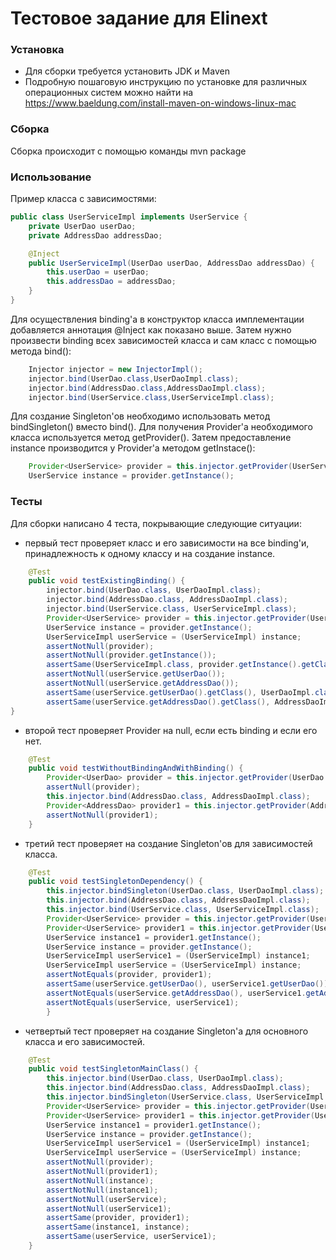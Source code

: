 # Тестовое задание для Elinext

### Установка

* Для сборки требуется установить JDK и Maven
* Подробную пошаговую инструкцию по установке для различных операционных систем можно найти
  на https://www.baeldung.com/install-maven-on-windows-linux-mac

### Cборка

Сборка происходит с помощью команды mvn package

### Использование

Пример класса с зависимостями:

```java
public class UserServiceImpl implements UserService {
    private UserDao userDao;
    private AddressDao addressDao;

    @Inject
    public UserServiceImpl(UserDao userDao, AddressDao addressDao) {
        this.userDao = userDao;
        this.addressDao = addressDao;
    }
}
```

Для осуществления binding'а в конструктор класса имплементации добавляется аннотация @Inject как показано выше. Затем
нужно произвести binding всех зависимостей класса и сам класс с помощью метода bind():

```java
    Injector injector = new InjectorImpl();
    injector.bind(UserDao.class,UserDaoImpl.class);
    injector.bind(AddressDao.class,AddressDaoImpl.class);
    injector.bind(UserService.class,UserServiceImpl.class);
```
Для создание Singleton'ов необходимо использовать метод bindSingleton() вместо bind().
Для получения Provider'а необходимого класса используется метод getProvider(). Затем предоставление instance производится у Provider'а методом getInstace():
```java
    Provider<UserService> provider = this.injector.getProvider(UserService.class);
    UserService instance = provider.getInstance();
```
### Тесты

Для сборки написано 4 теста, покрывающие следующие ситуации:

* первый тест проверяет класс и его зависимости на все binding'и, принадлежность к одному классу и на создание instance.
```java
    @Test
    public void testExistingBinding() {
        injector.bind(UserDao.class, UserDaoImpl.class);
        injector.bind(AddressDao.class, AddressDaoImpl.class);
        injector.bind(UserService.class, UserServiceImpl.class);
        Provider<UserService> provider = this.injector.getProvider(UserService.class);
        UserService instance = provider.getInstance();
        UserServiceImpl userService = (UserServiceImpl) instance;
        assertNotNull(provider);
        assertNotNull(provider.getInstance());
        assertSame(UserServiceImpl.class, provider.getInstance().getClass());
        assertNotNull(userService.getUserDao());
        assertNotNull(userService.getAddressDao());
        assertSame(userService.getUserDao().getClass(), UserDaoImpl.class);
        assertSame(userService.getAddressDao().getClass(), AddressDaoImpl.class);
}
```
* второй тест проверяет Provider на null, если есть binding и если его нет.
```java
    @Test
    public void testWithoutBindingAndWithBinding() {
        Provider<UserDao> provider = this.injector.getProvider(UserDao.class);
        assertNull(provider);
        this.injector.bind(AddressDao.class, AddressDaoImpl.class);
        Provider<AddressDao> provider1 = this.injector.getProvider(AddressDao.class);
        assertNotNull(provider1);
    }
```  
* третий тест проверяет на создание Singleton'ов для зависимостей класса.
```java
    @Test
    public void testSingletonDependency() {
        this.injector.bindSingleton(UserDao.class, UserDaoImpl.class);
        this.injector.bind(AddressDao.class, AddressDaoImpl.class);
        this.injector.bind(UserService.class, UserServiceImpl.class);
        Provider<UserService> provider = this.injector.getProvider(UserService.class);
        Provider<UserService> provider1 = this.injector.getProvider(UserService.class);
        UserService instance1 = provider1.getInstance();
        UserService instance = provider.getInstance();
        UserServiceImpl userService1 = (UserServiceImpl) instance1;
        UserServiceImpl userService = (UserServiceImpl) instance;
        assertNotEquals(provider, provider1);
        assertSame(userService.getUserDao(), userService1.getUserDao());
        assertNotEquals(userService.getAddressDao(), userService1.getAddressDao());
        assertNotEquals(userService, userService1);
        }
```  
* четвертый тест проверяет на создание Singleton'а для основного класса и его зависимостей.
```java
    @Test
    public void testSingletonMainClass() {
        this.injector.bind(UserDao.class, UserDaoImpl.class);
        this.injector.bind(AddressDao.class, AddressDaoImpl.class);
        this.injector.bindSingleton(UserService.class, UserServiceImpl.class);
        Provider<UserService> provider = this.injector.getProvider(UserService.class);
        Provider<UserService> provider1 = this.injector.getProvider(UserService.class);
        UserService instance1 = provider1.getInstance();
        UserService instance = provider.getInstance();
        UserServiceImpl userService1 = (UserServiceImpl) instance1;
        UserServiceImpl userService = (UserServiceImpl) instance;
        assertNotNull(provider);
        assertNotNull(provider1);
        assertNotNull(instance);
        assertNotNull(instance1);
        assertNotNull(userService);
        assertNotNull(userService1);
        assertSame(provider, provider1);
        assertSame(instance1, instance);
        assertSame(userService, userService1);
    }
```










